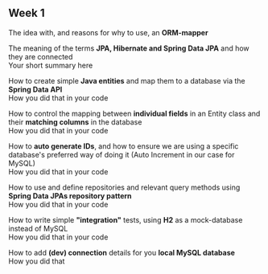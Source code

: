 
## Week 1

The idea with, and reasons for why to use, an **ORM-mapper**
     
The meaning of the terms **JPA, Hibernate and Spring Data JPA** and how they are connected  
     Your short summary here
   
How to create simple **Java entities** and map them to a database via the **Spring Data API**  
     How you did that in your code
   
How to control the mapping between **individual fields** in an Entity class and their **matching columns** in the database  
     How you did that in your code
   
How to **auto generate IDs**, and how to ensure we are using  a specific database's preferred way of doing it (Auto Increment in our case for  MySQL)  
     How you did that in your code
   
How to use and define repositories and relevant query methods using **Spring Data JPAs repository pattern**  
     How you did that in your code
   
How to write simple **"integration"** tests, using **H2** as a mock-database instead of MySQL  
     How you did that in your code
   
How to add **(dev) connection** details for you **local MySQL database**  
     How you did that
